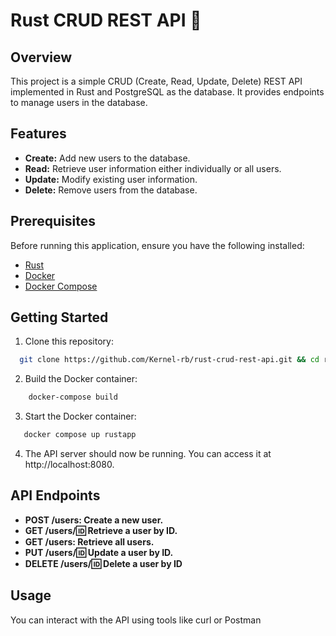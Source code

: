 # Rust CRUD REST API  🦀

## Overview

This project is a simple CRUD (Create, Read, Update, Delete) REST API implemented in Rust and PostgreSQL as the database. It provides endpoints to manage users in the database.

## Features

- **Create:** Add new users to the database.
- **Read:** Retrieve user information either individually or all users.
- **Update:** Modify existing user information.
- **Delete:** Remove users from the database.

## Prerequisites

Before running this application, ensure you have the following installed:

- [Rust](https://www.rust-lang.org/)
- [Docker](https://www.docker.com/)
- [Docker Compose](https://docs.docker.com/compose/)

## Getting Started

1. Clone this repository:
 ```bash
   git clone https://github.com/Kernel-rb/rust-crud-rest-api.git && cd rust-crud-rest-api
```
2. Build the Docker container:
```bash
    docker-compose build
```
3. Start the Docker container:
 ```bash
    docker compose up rustapp
```
4. The API server should now be running. You can access it at http://localhost:8080.

## API Endpoints
- **POST /users: Create a new user.**
- **GET /users/:id: Retrieve a user by ID.**
- **GET /users: Retrieve all users.**
- **PUT /users/:id: Update a user by ID.**
- **DELETE /users/:id: Delete a user by ID**
## Usage
You can interact with the API using tools like curl or Postman
